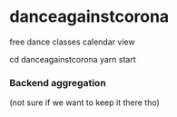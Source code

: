 # danceagainstcorona
free dance classes calendar view

cd danceagainstcorona
yarn start


### Backend aggregation
(not sure if we want to keep it there tho)



